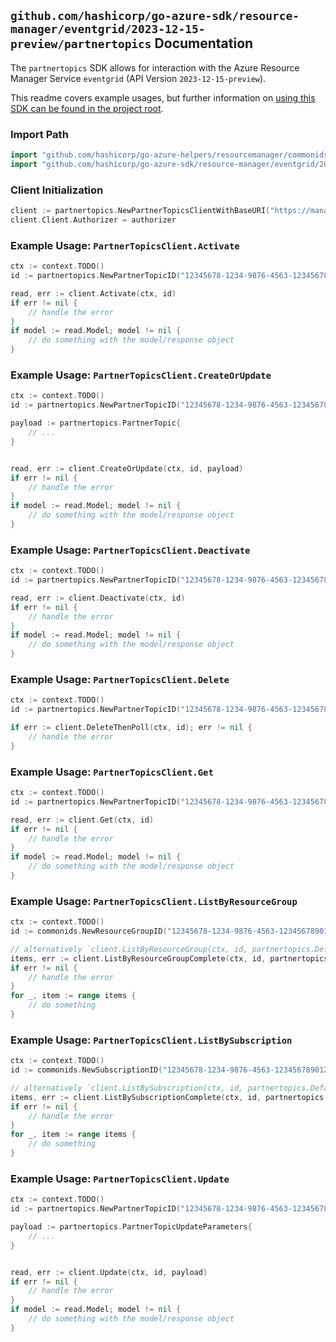 
## `github.com/hashicorp/go-azure-sdk/resource-manager/eventgrid/2023-12-15-preview/partnertopics` Documentation

The `partnertopics` SDK allows for interaction with the Azure Resource Manager Service `eventgrid` (API Version `2023-12-15-preview`).

This readme covers example usages, but further information on [using this SDK can be found in the project root](https://github.com/hashicorp/go-azure-sdk/tree/main/docs).

### Import Path

```go
import "github.com/hashicorp/go-azure-helpers/resourcemanager/commonids"
import "github.com/hashicorp/go-azure-sdk/resource-manager/eventgrid/2023-12-15-preview/partnertopics"
```


### Client Initialization

```go
client := partnertopics.NewPartnerTopicsClientWithBaseURI("https://management.azure.com")
client.Client.Authorizer = authorizer
```


### Example Usage: `PartnerTopicsClient.Activate`

```go
ctx := context.TODO()
id := partnertopics.NewPartnerTopicID("12345678-1234-9876-4563-123456789012", "example-resource-group", "partnerTopicValue")

read, err := client.Activate(ctx, id)
if err != nil {
	// handle the error
}
if model := read.Model; model != nil {
	// do something with the model/response object
}
```


### Example Usage: `PartnerTopicsClient.CreateOrUpdate`

```go
ctx := context.TODO()
id := partnertopics.NewPartnerTopicID("12345678-1234-9876-4563-123456789012", "example-resource-group", "partnerTopicValue")

payload := partnertopics.PartnerTopic{
	// ...
}


read, err := client.CreateOrUpdate(ctx, id, payload)
if err != nil {
	// handle the error
}
if model := read.Model; model != nil {
	// do something with the model/response object
}
```


### Example Usage: `PartnerTopicsClient.Deactivate`

```go
ctx := context.TODO()
id := partnertopics.NewPartnerTopicID("12345678-1234-9876-4563-123456789012", "example-resource-group", "partnerTopicValue")

read, err := client.Deactivate(ctx, id)
if err != nil {
	// handle the error
}
if model := read.Model; model != nil {
	// do something with the model/response object
}
```


### Example Usage: `PartnerTopicsClient.Delete`

```go
ctx := context.TODO()
id := partnertopics.NewPartnerTopicID("12345678-1234-9876-4563-123456789012", "example-resource-group", "partnerTopicValue")

if err := client.DeleteThenPoll(ctx, id); err != nil {
	// handle the error
}
```


### Example Usage: `PartnerTopicsClient.Get`

```go
ctx := context.TODO()
id := partnertopics.NewPartnerTopicID("12345678-1234-9876-4563-123456789012", "example-resource-group", "partnerTopicValue")

read, err := client.Get(ctx, id)
if err != nil {
	// handle the error
}
if model := read.Model; model != nil {
	// do something with the model/response object
}
```


### Example Usage: `PartnerTopicsClient.ListByResourceGroup`

```go
ctx := context.TODO()
id := commonids.NewResourceGroupID("12345678-1234-9876-4563-123456789012", "example-resource-group")

// alternatively `client.ListByResourceGroup(ctx, id, partnertopics.DefaultListByResourceGroupOperationOptions())` can be used to do batched pagination
items, err := client.ListByResourceGroupComplete(ctx, id, partnertopics.DefaultListByResourceGroupOperationOptions())
if err != nil {
	// handle the error
}
for _, item := range items {
	// do something
}
```


### Example Usage: `PartnerTopicsClient.ListBySubscription`

```go
ctx := context.TODO()
id := commonids.NewSubscriptionID("12345678-1234-9876-4563-123456789012")

// alternatively `client.ListBySubscription(ctx, id, partnertopics.DefaultListBySubscriptionOperationOptions())` can be used to do batched pagination
items, err := client.ListBySubscriptionComplete(ctx, id, partnertopics.DefaultListBySubscriptionOperationOptions())
if err != nil {
	// handle the error
}
for _, item := range items {
	// do something
}
```


### Example Usage: `PartnerTopicsClient.Update`

```go
ctx := context.TODO()
id := partnertopics.NewPartnerTopicID("12345678-1234-9876-4563-123456789012", "example-resource-group", "partnerTopicValue")

payload := partnertopics.PartnerTopicUpdateParameters{
	// ...
}


read, err := client.Update(ctx, id, payload)
if err != nil {
	// handle the error
}
if model := read.Model; model != nil {
	// do something with the model/response object
}
```
